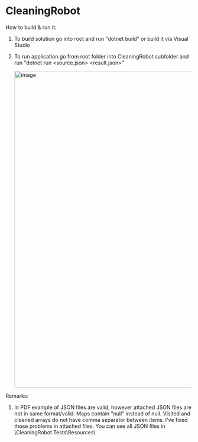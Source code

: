 # CleaningRobot

How to build & run it:
1) To build solution go into root and run "dotnet build" or build it via Visual Studio
2) To run application go from root folder into CleaningRobot subfolder and run "dotnet run <source.json> <result.json>"
   
   <img width="857" alt="image" src="https://github.com/JohnFromPrague/CodingTest/assets/18370349/588b0379-48bc-456a-a26c-fa84417ae067">


Remarks:
1) In PDF example of JSON files are valid, however attached JSON files are not in same format/valid. Maps contain "null" instead of null. Visited and cleaned arrays do not have comma separator between items. I've fixed those problems in attached files. You can see all JSON files in \CleaningRobot.Tests\Resources\
